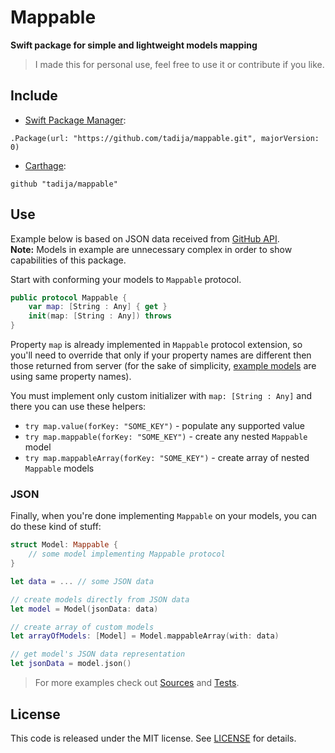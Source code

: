 # Mappable

**Swift package for simple and lightweight models mapping**

> I made this for personal use, feel free to use it or contribute if you like.

## Include

- [Swift Package Manager](https://swift.org/package-manager/):

```
.Package(url: "https://github.com/tadija/mappable.git", majorVersion: 0)
```

- [Carthage](https://github.com/Carthage/Carthage):

```
github "tadija/mappable"
```

## Use

Example below is based on JSON data received from [GitHub API](https://developer.github.com/v3/).  
**Note:** Models in example are unnecessary complex in order to show capabilities of this package.

Start with conforming your models to `Mappable` protocol.  

```swift
public protocol Mappable {
    var map: [String : Any] { get }
    init(map: [String : Any]) throws
}
```


Property `map` is already implemented in `Mappable` protocol extension, so you'll need to override that only if your property names are different then those returned from server (for the sake of simplicity, [example models](Tests/MappableTests/Models.swift) are using same property names).

You must implement only custom initializer with `map: [String : Any]` and there you can use these helpers:

- `try map.value(forKey: "SOME_KEY")` - populate any supported value
- `try map.mappable(forKey: "SOME_KEY")` - create any nested `Mappable` model
- `try map.mappableArray(forKey: "SOME_KEY")` - create array of nested `Mappable` models

### JSON

Finally, when you're done implementing `Mappable` on your models, you can do these kind of stuff:

```swift
struct Model: Mappable {
    // some model implementing Mappable protocol
}

let data = ... // some JSON data

// create models directly from JSON data
let model = Model(jsonData: data)

// create array of custom models
let arrayOfModels: [Model] = Model.mappableArray(with: data)

// get model's JSON data representation
let jsonData = model.json()
```

> For more examples check out [Sources](Sources) and [Tests](Tests).

## License
This code is released under the MIT license. See [LICENSE](LICENSE) for details.
